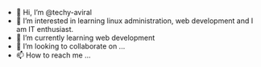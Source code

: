 - 👋 Hi, I’m @techy-aviral
- 👀 I’m interested in learning linux administration, web development and I am IT enthusiast.
- 🌱 I’m currently learning web development
- 💞️ I’m looking to collaborate on ...
- 📫 How to reach me ...

<!---
techy-aviral/techy-aviral is a ✨ special ✨ repository because its `README.md` (this file) appears on your GitHub profile.
You can click the Preview link to take a look at your changes.
--->
